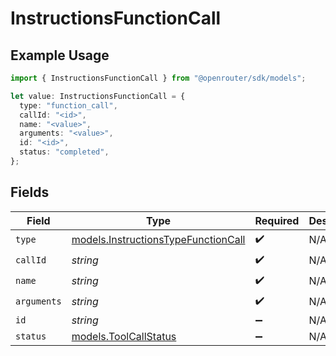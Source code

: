 # InstructionsFunctionCall

## Example Usage

```typescript
import { InstructionsFunctionCall } from "@openrouter/sdk/models";

let value: InstructionsFunctionCall = {
  type: "function_call",
  callId: "<id>",
  name: "<value>",
  arguments: "<value>",
  id: "<id>",
  status: "completed",
};
```

## Fields

| Field                                                                            | Type                                                                             | Required                                                                         | Description                                                                      | Example                                                                          |
| -------------------------------------------------------------------------------- | -------------------------------------------------------------------------------- | -------------------------------------------------------------------------------- | -------------------------------------------------------------------------------- | -------------------------------------------------------------------------------- |
| `type`                                                                           | [models.InstructionsTypeFunctionCall](../models/instructionstypefunctioncall.md) | :heavy_check_mark:                                                               | N/A                                                                              |                                                                                  |
| `callId`                                                                         | *string*                                                                         | :heavy_check_mark:                                                               | N/A                                                                              |                                                                                  |
| `name`                                                                           | *string*                                                                         | :heavy_check_mark:                                                               | N/A                                                                              |                                                                                  |
| `arguments`                                                                      | *string*                                                                         | :heavy_check_mark:                                                               | N/A                                                                              |                                                                                  |
| `id`                                                                             | *string*                                                                         | :heavy_minus_sign:                                                               | N/A                                                                              |                                                                                  |
| `status`                                                                         | [models.ToolCallStatus](../models/toolcallstatus.md)                             | :heavy_minus_sign:                                                               | N/A                                                                              | completed                                                                        |